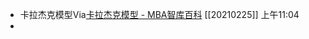 - 卡拉杰克模型Via[卡拉杰克模型 - MBA智库百科](https://wiki.mbalib.com/wiki/%E5%8D%A1%E6%8B%89%E6%9D%B0%E5%85%8B%E6%A8%A1%E5%9E%8B) [[20210225]] 上午11:04
- 

